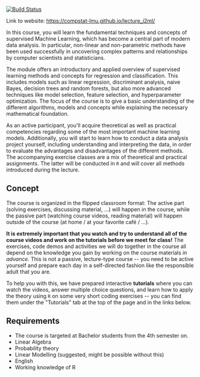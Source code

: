 [![Build Status](https://travis-ci.com/compstat-lmu/lecture_i2ml.svg?token=yiXTK7TFAHiwv8cwsQus&branch=master)](https://travis-ci.com/compstat-lmu/lecture_i2ml)

Link to website: https://compstat-lmu.github.io/lecture_i2ml/

In this course, you will learn the fundamental techniques and concepts of supervised Machine Learning, which has become a central part of modern data analysis. In particular, non-linear and non-parametric methods have been used successfully in uncovering complex patterns and relationships by computer scientists and statisticians.

The module offers an introductory and applied overview of supervised learning methods and concepts for regression and classification. This includes models such as linear regression, discriminant analysis, naive Bayes, decision trees and random forests, but also more advanced techniques like model selection, feature selection, and hyperparameter optimization. The focus of the course is to give a basic understanding of the different algorithms, models and concepts while explaining the necessary mathematical foundation.

As an active participant, you'll acquire theoretical as well as practical competencies regarding some of the most important machine learning models. Additionally, you will start to learn how to conduct a data analysis project yourself, including understanding and interpreting the data, in order to evaluate the advantages and disadvantages of the different methods. The accompanying exercise classes are a mix of theoretical and practical assignments. The latter will be conducted in `R` and will cover all methods introduced during the lecture.

## Concept

The course is organized in the flipped classroom format: The active part (solving exercises, discussing material, ...) will happen in the course, while the passive part (watching course videos, reading material) will happen outside of the course (at home / at your favorite café / ...). 

**It is extremely important that you watch and try to understand all of the course videos and work on the tutorials before we meet for class!** The exercises, code demos and activities we will do together in the course all depend on the knowledge you gain by working on the course materials *in advance*. This is not a passive, lecture-type course -- you need to be active yourself and prepare each day in a self-directed fashion like the responsible adult that you are.

To help you with this, we have prepared interactive **tutorials** where you can watch the videos, answer multiple choice questions, and learn how to apply the theory using `R` on some very short coding exercises -- you can find them under the "Tutorials" tab at the top of the page and in the links below.

## Requirements

- The course is targeted at Bachelor students from the 4th semester on.
- Linear Algebra
- Probability theory
- Linear Modelling (suggested, might be possible without this)
- English
- Working knowledge of R 